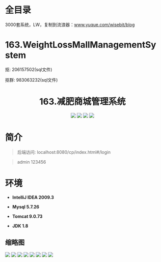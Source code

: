 # 全目录

3000套系统，LW，复制到流浪器：www.yuque.com/wisebit/blog
# 163.WeightLossMallManagementSystem

<p>抠: 206157502(sql文件)</p>
<p>抠群: 983063232(sql文件)</p>

<p><h1 align="center">163.减肥商城管理系统</h1></p>


<p align="center">
	<img src="https://img.shields.io/badge/jdk-1.8-orange.svg"/>
    <img src="https://img.shields.io/badge/spring-5.x-lightgrey.svg"/>
    <img src="https://img.shields.io/badge/springmvc-3.x-blue.svg"/>
    <img src="https://img.shields.io/badge/mybatis-5.x-yellow.svg"/>
</p>

# 简介
>
> 

>后端访问: localhost:8080/cp/index.html#/login

> admin  123456


# 环境

- <b>IntelliJ IDEA 2009.3</b>

- <b>Mysql 5.7.26</b>

- <b>Tomcat 9.0.73</b>

- <b>JDK 1.8</b>




## 缩略图


![](https://bitwise.oss-cn-heyuan.aliyuncs.com/2024/9/10/9fc5fb96-5966-4bf5-985a-0a530aec16cb.png)
![](https://bitwise.oss-cn-heyuan.aliyuncs.com/2024/9/10/4a71cfff-a1ce-4a62-9cf4-eeef9181fc6e.png)
![](https://bitwise.oss-cn-heyuan.aliyuncs.com/2024/9/10/c4d739c7-40b7-48f5-999b-52323b9f6ad8.png)
![](https://bitwise.oss-cn-heyuan.aliyuncs.com/2024/9/10/ca8b24fb-6b05-4c3a-853a-89f7db101c38.png)
![](https://bitwise.oss-cn-heyuan.aliyuncs.com/2024/9/10/0e5f2fc7-bece-4177-a2a3-69392352c486.png)
![](https://bitwise.oss-cn-heyuan.aliyuncs.com/2024/9/10/6261b7d9-adee-4a5a-9e48-25e318e3c7f7.png)
![](https://bitwise.oss-cn-heyuan.aliyuncs.com/2024/9/10/58d805ef-b1cc-4277-97fc-d95e1ec5a4d9.png)
![](https://bitwise.oss-cn-heyuan.aliyuncs.com/2024/9/10/6d397d96-2918-49ee-b066-09365b1cc726.png)






